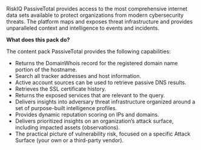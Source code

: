 RiskIQ PassiveTotal provides access to the most comprehensive internet data sets available to protect organizations from modern cybersecurity threats. The platform maps and exposes threat infrastructure and provides unparalleled context and intelligence to events and incidents.


**What does this pack do?**

The content pack PassiveTotal provides the following capabilities:

- Returns the DomainWhois record for the registered domain name portion of the hostname.
- Search all tracker addresses and host information.
- Active account sources can be used to retrieve passive DNS results.
- Retrieves the SSL certificate history.
- Returns the exposed services that are relevant to the query.
- Delivers insights into adversary threat infrastructure organized around a set of purpose-built intelligence profiles.
- Provides dynamic reputation scoring on IPs and domains.
- Delivers prioritized insights on an organization’s attack surface, including impacted assets (observations).
- The practical picture of vulnerability risk, focused on a specific Attack Surface (your own or a third-party vendor).
